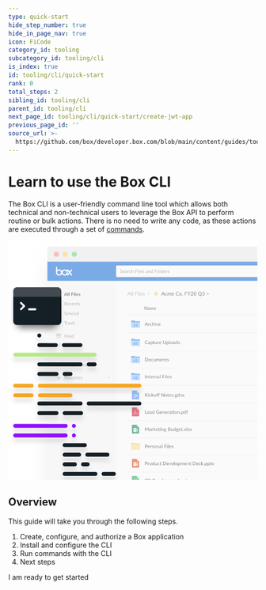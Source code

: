 ```yaml
---
type: quick-start
hide_step_number: true
hide_in_page_nav: true
icon: FiCode
category_id: tooling
subcategory_id: tooling/cli
is_index: true
id: tooling/cli/quick-start
rank: 0
total_steps: 2
sibling_id: tooling/cli
parent_id: tooling/cli
next_page_id: tooling/cli/quick-start/create-jwt-app
previous_page_id: ''
source_url: >-
  https://github.com/box/developer.box.com/blob/main/content/guides/tooling/cli/quick-start/0-index.md
---
```

# Learn to use the Box CLI

<!--alex ignore executed-->

The Box CLI is a user-friendly command line tool which allows both technical and
non-technical users to leverage the Box API to perform routine or bulk actions.
There is no need to write any code, as these actions are executed through a set
of [commands][commands].

<ImageFrame center>

![CLI](./cli-code.png)

</ImageFrame>

## Overview

This guide will take you through the following steps.

1. Create, configure, and authorize a Box application
2. Install and configure the CLI
3. Run commands with the CLI
4. Next steps

<Next>

I am ready to get started

</Next>

[commands]: https://github.com/box/boxcli#command-topics